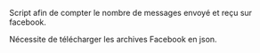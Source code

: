 Script afin de compter le nombre de messages envoyé et reçu sur facebook.

Nécessite de télécharger les archives Facebook en json.
